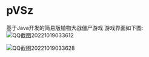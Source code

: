# pVSz
基于Java开发的简易版植物大战僵尸游戏
游戏界面如下图:
![QQ截图20221019033612](https://user-images.githubusercontent.com/90593019/196584787-4232a3b3-a9f5-4bc3-b840-c9daf906bcf2.png)

![QQ截图20221019033628](https://user-images.githubusercontent.com/90593019/196584891-367d59d3-7490-4740-ac8d-23db47699f92.png)
